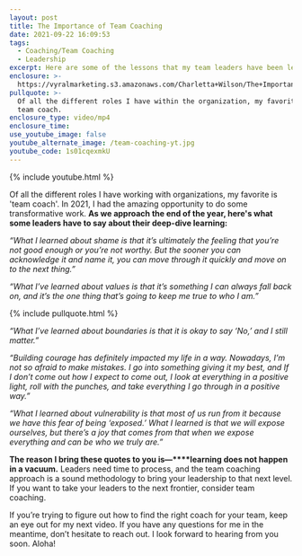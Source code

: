 ```yaml
---
layout: post
title: The Importance of Team Coaching
date: 2021-09-22 16:09:53
tags:
  - Coaching/Team Coaching
  - Leadership
excerpt: Here are some of the lessons that my team leaders have been learning.
enclosure: >-
  https://vyralmarketing.s3.amazonaws.com/Charletta+Wilson/The+Importance+of+Team+Coaching.mp4
pullquote: >-
  Of all the different roles I have within the organization, my favorite is as a
  team coach.
enclosure_type: video/mp4
enclosure_time:
use_youtube_image: false
youtube_alternate_image: /team-coaching-yt.jpg
youtube_code: 1s01cqexmkU
---
```

{% include youtube.html %}

Of all the different roles I have working with organizations, my favorite is 'team coach'. In 2021, I had the amazing opportunity to do some transformative work.&nbsp;**As we approach the end of the year, here's what some leaders have to say about their deep-dive learning:&nbsp;**

*“What I learned about shame is that it’s ultimately the feeling that you’re not good enough or you’re not worthy. But the sooner you can acknowledge it and name it, you can move through it quickly and move on to the next thing.”*

*“What I’ve learned about values is that it’s something I can always fall back on, and it’s the one thing that’s going to keep me true to who I am.”*

{% include pullquote.html %}

*“What I’ve learned about boundaries is that it is okay to say ‘No,’ and I still matter.”*

*“Building courage has definitely impacted my life in a way. Nowadays, I’m not so afraid to make mistakes. I go into something giving it my best, and If I don’t come out how I expect to come out, I look at everything in a positive light, roll with the punches, and take everything I go through in a positive way.”*

*“What I learned about vulnerability is that most of us run from it because we have this fear of being ‘exposed.’ What I learned is that we will expose ourselves, but there’s a joy that comes from that when we expose everything and can be who we truly are.”*

**The reason I bring these quotes to you is—****learning does not happen in a vacuum.**&nbsp;Leaders need time to process, and the team coaching approach is a sound methodology to bring your leadership to that next level. If you want to take your leaders to the next frontier, consider team coaching.

If you’re trying to figure out how to find the right coach for your team, keep an eye out for my next video. If you have any questions for me in the meantime, don’t hesitate to reach out. I look forward to hearing from you soon. Aloha\!
